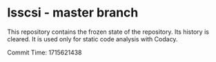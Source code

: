 # lsscsi - master branch

This repository contains the frozen state of the repository.
Its history is cleared. It is used only for static code
analysis with Codacy.

Commit Time: 1715621438